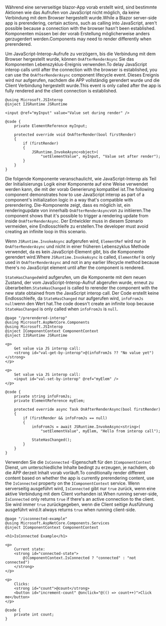 <span data-ttu-id="2f785-101">Während eine serverseitige blazor-App vorab erstellt wird, sind bestimmte Aktionen wie das Aufrufen von JavaScript nicht möglich, da keine Verbindung mit dem Browser hergestellt wurde.</span><span class="sxs-lookup"><span data-stu-id="2f785-101">While a Blazor server-side app is prerendering, certain actions, such as calling into JavaScript, aren't possible because a connection with the browser hasn't been established.</span></span> <span data-ttu-id="2f785-102">Komponenten müssen bei der vorab Erstellung möglicherweise anders gerzugerdert werden.</span><span class="sxs-lookup"><span data-stu-id="2f785-102">Components may need to render differently when prerendered.</span></span>

<span data-ttu-id="2f785-103">Um JavaScript-Interop-Aufrufe zu verzögern, bis die Verbindung mit dem Browser hergestellt wurde, können `OnAfterRenderAsync` Sie das Komponenten Lebenszyklus-Ereignis verwenden.</span><span class="sxs-lookup"><span data-stu-id="2f785-103">To delay JavaScript interop calls until after the connection with the browser is established, you can use the `OnAfterRenderAsync` component lifecycle event.</span></span> <span data-ttu-id="2f785-104">Dieses Ereignis wird nur aufgerufen, nachdem die APP vollständig gerendert wurde und die Client Verbindung hergestellt wurde.</span><span class="sxs-lookup"><span data-stu-id="2f785-104">This event is only called after the app is fully rendered and the client connection is established.</span></span>

```cshtml
@using Microsoft.JSInterop
@inject IJSRuntime JSRuntime

<input @ref="myInput" value="Value set during render" />

@code {
    private ElementReference myInput;

    protected override void OnAfterRender(bool firstRender)
    {
        if (firstRender)
        {
            JSRuntime.InvokeAsync<object>(
                "setElementValue", myInput, "Value set after render");
        }
    }
}
```

<span data-ttu-id="2f785-105">Die folgende Komponente veranschaulicht, wie JavaScript-Interop als Teil der Initialisierungs Logik einer Komponente auf eine Weise verwendet werden kann, die mit der vorab Generierung kompatibel ist.</span><span class="sxs-lookup"><span data-stu-id="2f785-105">The following component demonstrates how to use JavaScript interop as part of a component's initialization logic in a way that's compatible with prerendering.</span></span> <span data-ttu-id="2f785-106">Die-Komponente zeigt, dass es möglich ist, ein renderingupdate von innerhalb `OnAfterRenderAsync`von zu initiieren.</span><span class="sxs-lookup"><span data-stu-id="2f785-106">The component shows that it's possible to trigger a rendering update from inside `OnAfterRenderAsync`.</span></span> <span data-ttu-id="2f785-107">Der Entwickler muss in diesem Szenario vermeiden, eine Endlosschleife zu erstellen.</span><span class="sxs-lookup"><span data-stu-id="2f785-107">The developer must avoid creating an infinite loop in this scenario.</span></span>

<span data-ttu-id="2f785-108">Wenn `JSRuntime.InvokeAsync` aufgerufen wird, `ElementRef` wird nur in `OnAfterRenderAsync` und nicht in einer früheren Lebenszyklus Methode verwendet, da es kein JavaScript-Element gibt, bis die Komponente gerendert wird.</span><span class="sxs-lookup"><span data-stu-id="2f785-108">Where `JSRuntime.InvokeAsync` is called, `ElementRef` is only used in `OnAfterRenderAsync` and not in any earlier lifecycle method because there's no JavaScript element until after the component is rendered.</span></span>

<span data-ttu-id="2f785-109">`StateHasChanged`wird aufgerufen, um die Komponente mit dem neuen Zustand, der vom JavaScript-Interop-Aufruf abgerufen wurde, erneut zu überarbeiten.</span><span class="sxs-lookup"><span data-stu-id="2f785-109">`StateHasChanged` is called to rerender the component with the new state obtained from the JavaScript interop call.</span></span> <span data-ttu-id="2f785-110">Der Code erstellt keine Endlosschleife, da `StateHasChanged` nur aufgerufen wird, `infoFromJs` `null`wenn den Wert hat.</span><span class="sxs-lookup"><span data-stu-id="2f785-110">The code doesn't create an infinite loop because `StateHasChanged` is only called when `infoFromJs` is `null`.</span></span>

```cshtml
@page "/prerendered-interop"
@using Microsoft.AspNetCore.Components
@using Microsoft.JSInterop
@inject IComponentContext ComponentContext
@inject IJSRuntime JSRuntime

<p>
    Get value via JS interop call:
    <strong id="val-get-by-interop">@(infoFromJs ?? "No value yet")</strong>
</p>

<p>
    Set value via JS interop call:
    <input id="val-set-by-interop" @ref="myElem" />
</p>

@code {
    private string infoFromJs;
    private ElementReference myElem;

    protected override async Task OnAfterRenderAsync(bool firstRender)
    {
        if (firstRender && infoFromJs == null)
        {
            infoFromJs = await JSRuntime.InvokeAsync<string>(
                "setElementValue", myElem, "Hello from interop call");

            StateHasChanged();
        }
    }
}
```

<span data-ttu-id="2f785-111">Verwenden Sie die `IsConnected` -Eigenschaft für den `IComponentContext` Dienst, um unterschiedliche Inhalte bedingt zu erzeugen, je nachdem, ob die APP derzeit Inhalt vorab vorläuft.</span><span class="sxs-lookup"><span data-stu-id="2f785-111">To conditionally render different content based on whether the app is currently prerendering content, use the `IsConnected` property on the `IComponentContext` service.</span></span> <span data-ttu-id="2f785-112">Wenn serverseitig ausgeführt wird, `IsConnected` gibt nur `true` zurück, wenn eine aktive Verbindung mit dem Client vorhanden ist.</span><span class="sxs-lookup"><span data-stu-id="2f785-112">When running server-side, `IsConnected` only returns `true` if there's an active connection to the client.</span></span> <span data-ttu-id="2f785-113">Sie wird immer `true` zurückgegeben, wenn die Client seitige Ausführung ausgeführt wird.</span><span class="sxs-lookup"><span data-stu-id="2f785-113">It always returns `true` when running client-side.</span></span>

```cshtml
@page "/isconnected-example"
@using Microsoft.AspNetCore.Components.Services
@inject IComponentContext ComponentContext

<h1>IsConnected Example</h1>

<p>
    Current state:
    <strong id="connected-state">
        @(ComponentContext.IsConnected ? "connected" : "not connected")
    </strong>
</p>

<p>
    Clicks:
    <strong id="count">@count</strong>
    <button id="increment-count" @onclick="@(() => count++)">Click me</button>
</p>

@code {
    private int count;
}
```
